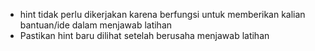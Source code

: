 - hint tidak perlu dikerjakan karena berfungsi untuk memberikan kalian bantuan/ide dalam menjawab latihan
- Pastikan hint baru dilihat setelah berusaha menjawab latihan
